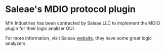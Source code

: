 # Saleae's MDIO protocol plugin
Mrk Industries has been contracted by Saleae LLC to implement the MDIO plugin for their logic analizer GUI.

For more information, visit Saleae [website](http://www.saleae.com/), they have some great logic analyzers.